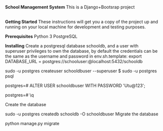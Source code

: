 **School Management System**
This is a Django+Bootsrap project
<br>
<br>

**Getting Started**
These instructions will get you a copy of the project up and running on your local machine for development and testing purposes.


**Prerequisites**
Python 3
PostgreSQL


**Installing**
Create a postgresql database schooldb, and a user with superuser privileges to own the database, by default the credentials can be the same as the username and password in env.sh.template: export DATABASE_URL = postgres://schooluser:<password>@localhost:5432/schooldb

sudo -u postgres createuser schooldbuser --superuser
$ sudo -u postgres psql

postgres=# ALTER USER schooldbuser WITH PASSWORD 'Utu@123';

postgres=# \q

Create the database

sudo -u postgres createdb schooldb -O schooldbuser
Migrate the database

python manage.py migrate

